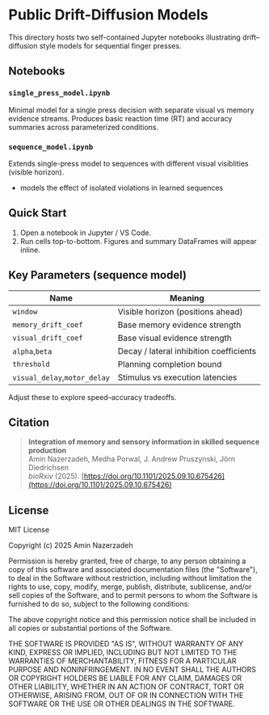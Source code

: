 # Public Drift-Diffusion Models

This directory hosts two self-contained Jupyter notebooks illustrating drift–diffusion style models for sequential finger presses.

## Notebooks

### `single_press_model.ipynb`

Minimal model for a single  press decision with separate visual vs memory evidence streams. Produces basic reaction time (RT) and accuracy summaries across parameterized conditions.

### `sequence_model.ipynb`

Extends single-press model to sequences with different visual visiblities (visible horizon).
- models the effect of isolated violations in learned sequences

## Quick Start

1. Open a notebook in Jupyter / VS Code.
2. Run cells top-to-bottom. Figures and summary DataFrames will appear inline.

## Key Parameters (sequence model)

| Name | Meaning |
| ---- | ------- |
| `window` | Visible horizon (positions ahead) |
| `memory_drift_coef` | Base memory evidence strength |
| `visual_drift_coef` | Base visual evidence strength |
| `alpha`,`beta` | Decay / lateral inhibition coefficients |
| `threshold` | Planning completion bound |
| `visual_delay`,`motor_delay` | Stimulus vs execution latencies |

Adjust these to explore speed–accuracy tradeoffs.

## Citation
> **Integration of memory and sensory information in skilled sequence production**  
> Amin Nazerzadeh, Medha Porwal, J. Andrew Pruszynski, Jörn Diedrichsen  
> *bioRxiv* (2025). [https://doi.org/10.1101/2025.09.10.675426](https://doi.org/10.1101/2025.09.10.675426)


## License

MIT License

Copyright (c) 2025 Amin Nazerzadeh

Permission is hereby granted, free of charge, to any person obtaining a copy
of this software and associated documentation files (the "Software"), to deal
in the Software without restriction, including without limitation the rights
to use, copy, modify, merge, publish, distribute, sublicense, and/or sell
copies of the Software, and to permit persons to whom the Software is
furnished to do so, subject to the following conditions:

The above copyright notice and this permission notice shall be included in all
copies or substantial portions of the Software.

THE SOFTWARE IS PROVIDED "AS IS", WITHOUT WARRANTY OF ANY KIND, EXPRESS OR
IMPLIED, INCLUDING BUT NOT LIMITED TO THE WARRANTIES OF MERCHANTABILITY,
FITNESS FOR A PARTICULAR PURPOSE AND NONINFRINGEMENT. IN NO EVENT SHALL THE
AUTHORS OR COPYRIGHT HOLDERS BE LIABLE FOR ANY CLAIM, DAMAGES OR OTHER
LIABILITY, WHETHER IN AN ACTION OF CONTRACT, TORT OR OTHERWISE, ARISING FROM,
OUT OF OR IN CONNECTION WITH THE SOFTWARE OR THE USE OR OTHER DEALINGS IN THE
SOFTWARE.
